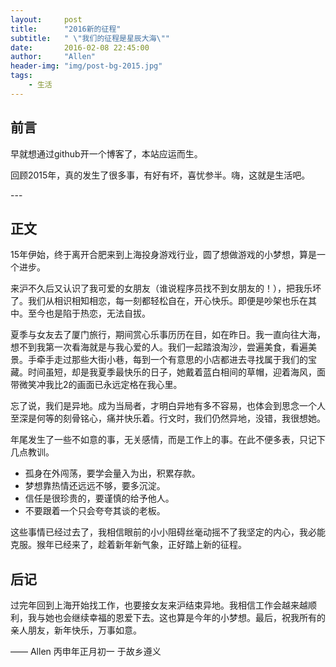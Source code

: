 ```yaml
---
layout:     post
title:      "2016新的征程"
subtitle:   " \"我们的征程是星辰大海\""
date:       2016-02-08 22:45:00
author:     "Allen"
header-img: "img/post-bg-2015.jpg"
tags:
    - 生活
---
```



## 前言

早就想通过github开一个博客了，本站应运而生。

回顾2015年，真的发生了很多事，有好有坏，喜忧参半。嗨，这就是生活吧。


<p id = "build"></p>
---

## 正文

15年伊始，终于离开合肥来到上海投身游戏行业，圆了想做游戏的小梦想，算是一个进步。

来沪不久后又认识了我可爱的女朋友（谁说程序员找不到女朋友的！），把我乐坏了。我们从相识相知相恋，每一刻都轻松自在，开心快乐。即便是吵架也乐在其中。至今也是陷于热恋，无法自拔。

夏季与女友去了厦门旅行，期间赏心乐事历历在目，如在昨日。我一直向往大海，想不到我第一次看海就是与我心爱的人。我们一起踏浪淘沙，尝遍美食，看遍美景。手牵手走过那些大街小巷，每到一个有意思的小店都进去寻找属于我们的宝藏。时间虽短，却是我夏季最快乐的日子，她戴着蓝白相间的草帽，迎着海风，面带微笑冲我比2的画面已永远定格在我心里。

忘了说，我们是异地。成为当局者，才明白异地有多不容易，也体会到思念一个人至深是何等的刻骨铭心，痛并快乐着。行文时，我们仍然异地，没错，我很想她。

年尾发生了一些不如意的事，无关感情，而是工作上的事。在此不便多表，只记下几点教训。

* 孤身在外闯荡，要学会量入为出，积累存款。
* 梦想靠热情还远远不够，要多沉淀。
* 信任是很珍贵的，要谨慎的给予他人。
* 不要跟着一个只会夸夸其谈的老板。

这些事情已经过去了，我相信眼前的小小阻碍丝毫动摇不了我坚定的内心，我必能克服。猴年已经来了，趁着新年新气象，正好踏上新的征程。

## 后记

过完年回到上海开始找工作，也要接女友来沪结束异地。我相信工作会越来越顺利，我与她也会继续幸福的恩爱下去。这也算是今年的小梦想。最后，祝我所有的亲人朋友，新年快乐，万事如意。

—— Allen 丙申年正月初一 于故乡遵义


